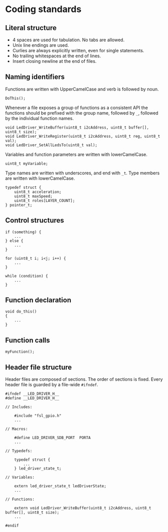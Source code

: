 # Coding standards

## Literal structure

* 4 spaces are used for tabulation. No tabs are allowed.
* Unix line endings are used.
* Curlies are always explicitly written, even for single statements.
* No trailing whitespaces at the end of lines.
* Insert closing newline at the end of files.

## Naming identifiers

Functions are written with UpperCamelCase and verb is followed by noun.

```
DoThis();
```

Whenever a file exposes a group of functions as a consistent API the functions should be prefixed with the group name, followed by `_`, followed by the individual function names.

```
void LedDriver_WriteBuffer(uint8_t i2cAddress, uint8_t buffer[], uint8_t size);
void LedDriver_WriteRegister(uint8_t i2cAddress, uint8_t reg, uint8_t val);
void LedDriver_SetAllLedsTo(uint8_t val);
```

Variables and function parameters are written with lowerCamelCase.

```
uint8_t myVariable;
```

Type names are written with underscores, and end with `_t`. Type members are written with lowerCamelCase.

```
typedef struct {
    uint8_t acceleration;
    uint8_t maxSpeed;
    uint8_t roles[LAYER_COUNT];
} pointer_t;
```

## Control structures

```
if (something) {
    ...
} else {
    ...
}

for (uint8_t i; i<j; i++) {
    ...
}

while (condition) {
    ...
}
```

## Function declaration

```
void do_this()
{
    ...
}
```

## Function calls

```
myFunction();
```

## Header file structure

Header files are composed of sections. The order of sections is fixed. Every header file is guarded by a file-wide `#ifndef`.

```
#ifndef __LED_DRIVER_H__
#define __LED_DRIVER_H__

// Includes:

    #include "fsl_gpio.h"
    ...

// Macros:

    #define LED_DRIVER_SDB_PORT  PORTA
    ...

// Typedefs:

    typedef struct {
        ...
    } led_driver_state_t;

// Variables:

    extern led_driver_state_t ledDriverState;
    ...

// Functions:

    extern void LedDriver_WriteBuffer(uint8_t i2cAddress, uint8_t buffer[], uint8_t size);
    ...

#endif
```
